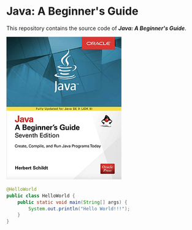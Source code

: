 # Java: A Beginner's Guide
This repository contains the source code of ___Java: A Beginner's Guide___.  

<img src="https://github.com/chioio/java_a-beginners-guide-code/blob/master//images/java_a-beginners-guide.png" width="300" title="Java: A Beginner's Guide" alt="Java: A Beginner's Guide"/>

```java
@HelloWorld
public class HelloWorld {
    public static void main(String[] args) {
        System.out.println("Hello World!!!");
    }
}
```





